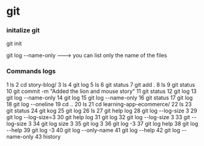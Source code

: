 # git

### initalize git

git init
  
git log --name-only ---> you can list only the name of the files 



### Commands logs

1  ls
    2  cd story-blog/
    3  ls
    4  git log
    5  ls
    6  git status
    7  git add .
    8  ls
    9  git status
   10  git commit -m "Added the lion and mouse story"
   11  git status
   12  git log
   13  git log --name-only
   14  git log
   15  git log --name-only
   16  git status
   17  git log
   18  git log --oneline
   19  cd ..
   20  ls
   21  cd learning-app-ecommerce/
   22  ls
   23  git status
   24  git kog
   25  git log
   26  ls
   27  git help log
   28  git log --log-size 3
   29  git log --log-size=3
   30  git help log
   31  git log
   32  git log --log-size 3
   33  git --log-size 3
   34  git log size 3
   35  git log 3
   36  git log -3
   37  git log help
   38  git log --help
   39  git log -3
   40  git log --only-name
   41  git log --help
   42  git log --name-only
   43  history
